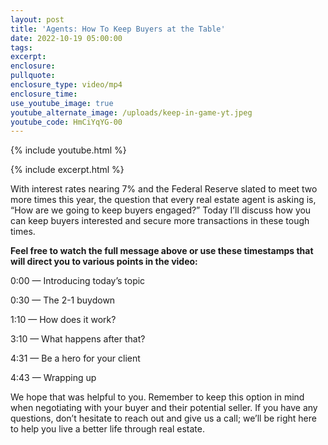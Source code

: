 ```yaml
---
layout: post
title: 'Agents: How To Keep Buyers at the Table'
date: 2022-10-19 05:00:00
tags:
excerpt:
enclosure:
pullquote:
enclosure_type: video/mp4
enclosure_time:
use_youtube_image: true
youtube_alternate_image: /uploads/keep-in-game-yt.jpeg
youtube_code: HmCiYqYG-00
---
```

{% include youtube.html %}

{% include excerpt.html %}

With interest rates nearing 7% and the Federal Reserve slated to meet two more times this year, the question that every real estate agent is asking is, “How are we going to keep buyers engaged?” Today I’ll discuss how you can keep buyers interested and secure more transactions in these tough times.

**Feel free to watch the full message above or use these timestamps that will direct you to various points in the video:**

0:00 — Introducing today’s topic

0:30 — The 2-1 buydown

1:10 — How does it work?

3:10 — What happens after that?

4:31 — Be a hero for your client

4:43 — Wrapping up

We hope that was helpful to you. Remember to keep this option in mind when negotiating with your buyer and their potential seller. If you have any questions, don’t hesitate to reach out and give us a call; we’ll be right here to help you live a better life through real estate.
